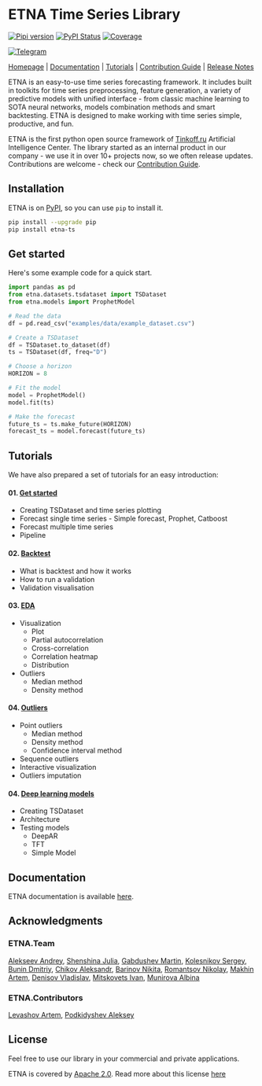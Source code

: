 # ETNA Time Series Library

[![Pipi version](https://img.shields.io/pypi/v/etna-ts.svg)](https://pypi.org/project/etna-ts/)
[![PyPI Status](https://static.pepy.tech/personalized-badge/etna-ts?period=total&units=international_system&left_color=grey&right_color=green&left_text=Downloads)](https://pepy.tech/project/etna-ts)
[![Coverage](https://img.shields.io/codecov/c/github/tinkoff-ai/etna-ts)](https://codecov.io/gh/tinkoff-ai/etna-ts)

[![Telegram](https://img.shields.io/badge/channel-telegram-blue)](https://t.me/etna_support)

[Homepage](https://etna.tinkoff.ru) |
[Documentation](https://etna-docs.netlify.app/) |
[Tutorials](https://github.com/tinkoff-ai/etna-ts/tree/master/examples) | 
[Contribution Guide](https://github.com/tinkoff-ai/etna-ts/blob/master/CONTRIBUTING.md) |
[Release Notes](https://github.com/tinkoff-ai/etna-ts/releases)

ETNA is an easy-to-use time series forecasting framework. 
It includes built in toolkits for time series preprocessing, feature generation, 
a variety of predictive models with unified interface - from classic machine learning
to SOTA neural networks, models combination methods and smart backtesting.
ETNA is designed to make working with time series simple, productive, and fun. 

ETNA is the first python open source framework of 
[Tinkoff.ru](https://www.tinkoff.ru/eng/)
Artificial Intelligence Center. 
The library started as an internal product in our company - 
we use it in over 10+ projects now, so we often release updates. 
Contributions are welcome - check our [Contribution Guide](https://github.com/tinkoff-ai/etna-ts/blob/master/CONTRIBUTING.md).



## Installation 

ETNA is on [PyPI](https://pypi.org/project/etna-ts), so you can use `pip` to install it.

```bash
pip install --upgrade pip
pip install etna-ts
```


## Get started 
Here's some example code for a quick start.
```python
import pandas as pd
from etna.datasets.tsdataset import TSDataset
from etna.models import ProphetModel

# Read the data
df = pd.read_csv("examples/data/example_dataset.csv")

# Create a TSDataset
df = TSDataset.to_dataset(df)
ts = TSDataset(df, freq="D")

# Choose a horizon
HORIZON = 8

# Fit the model
model = ProphetModel()
model.fit(ts)

# Make the forecast
future_ts = ts.make_future(HORIZON)
forecast_ts = model.forecast(future_ts)
```

## Tutorials
We have also prepared a set of tutorials for an easy introduction:

#### 01. [Get started](https://github.com/tinkoff-ai/etna-ts/tree/master/examples/get_started.ipynb)
- Creating TSDataset and time series plotting 
- Forecast single time series - Simple forecast, Prophet, Catboost
- Forecast multiple time series
- Pipeline
#### 02. [Backtest](https://github.com/tinkoff-ai/etna-ts/tree/master/examples/backtest.ipynb)
- What is backtest and how it works
- How to run a validation
- Validation visualisation
#### 03. [EDA](https://github.com/tinkoff-ai/etna-ts/tree/master/examples/EDA.ipynb) 
- Visualization
    - Plot
    - Partial autocorrelation
    - Cross-correlation
    - Correlation heatmap
    - Distribution
- Outliers
     - Median method
     - Density method
#### 04. [Outliers](https://github.com/tinkoff-ai/etna-ts/tree/master/examples/Outliers.ipynb) 
- Point outliers
    - Median method
    - Density method
    - Confidence interval method
- Sequence outliers
- Interactive visualization
- Outliers imputation

#### 04. [Deep learning models](https://github.com/tinkoff-ai/etna-ts/tree/master/examples/NN_examples.ipynb)
- Creating TSDataset  
- Architecture
- Testing models
  - DeepAR 
  - TFT
  - Simple Model

## Documentation
ETNA documentation is available [here](https://etna-docs.netlify.app/).

## Acknowledgments

### ETNA.Team
[Alekseev Andrey](https://github.com/iKintosh), 
[Shenshina Julia](https://github.com/julia-shenshina),
[Gabdushev Martin](https://github.com/martins0n),
[Kolesnikov Sergey](https://github.com/Scitator),
[Bunin Dmitriy](https://github.com/Mr-Geekman),
[Chikov Aleksandr](https://github.com/alex-hse-repository),
[Barinov Nikita](https://github.com/diadorer),
[Romantsov Nikolay](https://github.com/WinstonDovlatov),
[Makhin Artem](https://github.com/Ama16),
[Denisov Vladislav](https://github.com/v-v-denisov),
[Mitskovets Ivan](https://github.com/imitskovets),
[Munirova Albina](https://github.com/albinamunirova)


### ETNA.Contributors
[Levashov Artem](https://github.com/soft1q),
[Podkidyshev Aleksey](https://github.com/alekseyen)

## License

Feel free to use our library in your commercial and private applications.

ETNA is covered by [Apache 2.0](/LICENSE). 
Read more about this license [here](https://choosealicense.com/licenses/apache-2.0/)
